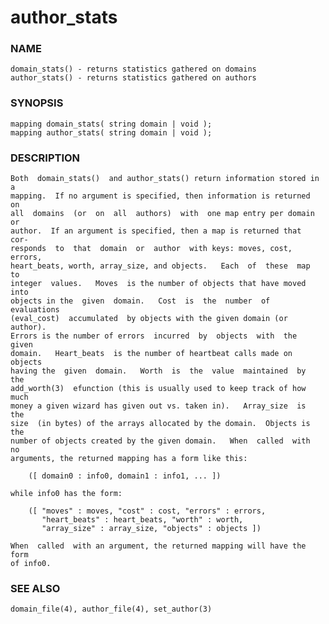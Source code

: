 # author_stats

### NAME

    domain_stats() - returns statistics gathered on domains
    author_stats() - returns statistics gathered on authors

### SYNOPSIS

    mapping domain_stats( string domain | void );
    mapping author_stats( string domain | void );

### DESCRIPTION

    Both  domain_stats()  and author_stats() return information stored in a
    mapping.  If no argument is specified, then information is returned  on
    all  domains  (or  on  all  authors)  with  one map entry per domain or
    author.  If an argument is specified, then a map is returned that  cor‐
    responds  to  that  domain  or  author  with keys: moves, cost, errors,
    heart_beats, worth, array_size, and objects.   Each  of  these  map  to
    integer  values.   Moves  is the number of objects that have moved into
    objects in the  given  domain.   Cost  is  the  number  of  evaluations
    (eval_cost)  accumulated  by objects with the given domain (or author).
    Errors is the number of errors  incurred  by  objects  with  the  given
    domain.   Heart_beats  is the number of heartbeat calls made on objects
    having the  given  domain.   Worth  is  the  value  maintained  by  the
    add_worth(3)  efunction (this is usually used to keep track of how much
    money a given wizard has given out vs. taken in).   Array_size  is  the
    size  (in bytes) of the arrays allocated by the domain.  Objects is the
    number of objects created by the given domain.   When  called  with  no
    arguments, the returned mapping has a form like this:

        ([ domain0 : info0, domain1 : info1, ... ])

    while info0 has the form:

        ([ "moves" : moves, "cost" : cost, "errors" : errors,
           "heart_beats" : heart_beats, "worth" : worth,
           "array_size" : array_size, "objects" : objects ])

    When  called  with an argument, the returned mapping will have the form
    of info0.

### SEE ALSO

    domain_file(4), author_file(4), set_author(3)

